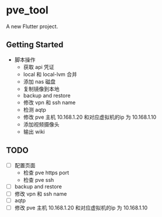 # pve_tool

A new Flutter project.

## Getting Started

* 脚本操作
  * 获取 api 凭证
  * local 和 local-lvm 合并
  * 添加 nas 磁盘
  * 复制镜像到本地
  * backup and restore
  * 修改 vpn 和 ssh name
  * 检测 aqtp
  * 修改 pve 主机 10.168.1.20 和对应虚拟机的ip 为 10.168.1.10
  * 添加视频摄像头
  * 输出 wiki

## TODO

* [ ] 配置页面
  * 检查 pve https port
  * 检查 pve ssh 
* [ ] backup and restore
* [ ] 修改 vpn 和 ssh name
* [ ] aqtp
* [ ] 修改 pve 主机 10.168.1.20 和对应虚拟机的ip 为 10.168.1.10
